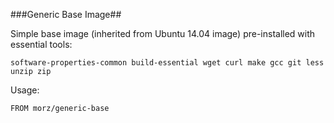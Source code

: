 ###Generic Base Image##

Simple base image (inherited from Ubuntu 14.04 image) pre-installed with essential tools:
```
software-properties-common build-essential wget curl make gcc git less unzip zip
```

Usage:
```
FROM morz/generic-base
```

